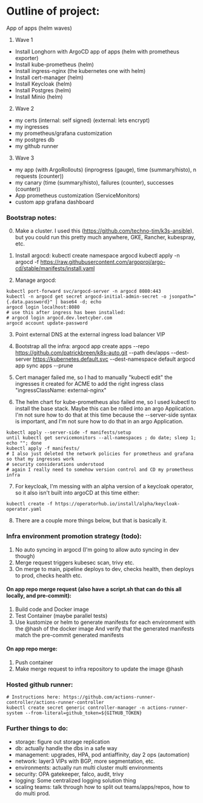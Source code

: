 # Outline of project:

App of apps (helm waves)

1. Wave 1
 * Install Longhorn with ArgoCD app of apps (helm with prometheus exporter)
 * Install kube-prometheus (helm)
 * Install ingress-nginx (the kubernetes one with helm)
 * Install cert-manager (helm)
 * Install Keycloak (helm)
 * Install Postgres (helm)
 * Install Minio (helm)

2. Wave 2
 * my certs (internal: self signed) (external: lets encrypt)
 * my ingresses
 * my prometheus/grafana customization
 * my postgres db
 * my github runner

3. Wave 3
 * my app (with ArgoRollouts) (inprogress (gauge), time (summary/histo), n requests (counter))
 * my canary (time (summary/histo), failures (counter), successes (counter))
 * App prometheus customization (ServiceMonitors)
 * custom app grafana dashboard

### Bootstrap notes:
0. Make a cluster. I used this (https://github.com/techno-tim/k3s-ansible), but you could run this pretty much anywhere, GKE, Rancher, kubespray, etc.

1. Install argocd:
kubectl create namespace argocd
kubectl apply -n argocd -f https://raw.githubusercontent.com/argoproj/argo-cd/stable/manifests/install.yaml

2. Manage argocd:
```
kubectl port-forward svc/argocd-server -n argocd 8080:443
kubectl -n argocd get secret argocd-initial-admin-secret -o jsonpath="{.data.password}" | base64 -d; echo
argocd login localhost:8080
# use this after ingress has been installed:
# argocd login argocd.dev.leetcyber.com
argocd account update-password
```

3. Point external DNS at the external ingress load balancer VIP

4. Bootstrap all the infra:
argocd app create apps --repo https://github.com/patrickbreen/k8s-auto.git --path dev/apps --dest-server https://kubernetes.default.svc --dest-namespace default
argocd app sync apps --prune

5. Cert manager failed me, so I had to manually "kubectl edit" the ingresses it created for ACME to add the right ingress class "ingressClassName: external-nginx"

6. The helm chart for kube-prometheus also failed me, so I used kubectl to install the base stack. Maybe this can be rolled into an argo Application. I'm not sure how to do that at this time because the --server-side syntax is important, and I'm not sure how to do that in an argo Application.

```
kubectl apply --server-side -f manifests/setup
until kubectl get servicemonitors --all-namespaces ; do date; sleep 1; echo ""; done
kubectl apply -f manifests/
# I also just deleted the network policies for prometheus and grafana so that my ingresses work
# security considerations understood
# again I really need to somehow version control and CD my prometheus infra
```

7. For keycloak, I'm messing with an alpha version of a keycloak operator, so it also isn't built into argoCD at this time either:

```
kubectl create -f https://operatorhub.io/install/alpha/keycloak-operator.yaml
```

8. There are a couple more things below, but that is basically it.


### Infra environment promotion strategy (todo):
1. No auto syncing in argocd (I'm going to allow auto syncing in dev though)
2. Merge request triggers kubesec scan, trivy etc.
3. On merge to main, pipeline deploys to dev, checks health, then deploys to prod, checks health etc.

#### On app repo merge request (also have a script.sh that can do this all locally, and pre-commit):
1. Build code and Docker image
2. Test Container (maybe parallel tests)
3. Use kustomize or helm to generate manifests for each environment with the @hash of the docker image
   And verify that the generated manifests match the pre-commit generated manifests

#### On app repo merge:
1. Push container
2. Make merge request to infra repository to update the image @hash

### Hosted github runner:
```
# Instructions here: https://github.com/actions-runner-controller/actions-runner-controller
kubectl create secret generic controller-manager -n actions-runner-system --from-literal=github_token=${GITHUB_TOKEN}
```

### Further things to do:
* storage: figure out storage replication
* db: actually handle the dbs in a safe way
* management: upgrades, HPA, pod antiaffinity, day 2 ops (automation)
* network: layer3 VIPs with BGP, more segmentation, etc.
* environments: actually run multi cluster multi environments
* security: OPA gatekeeper, falco, audit, trivy
* logging: Some centralized logging solution thing
* scaling teams: talk through how to split out teams/apps/repos, how to do multi prod.


